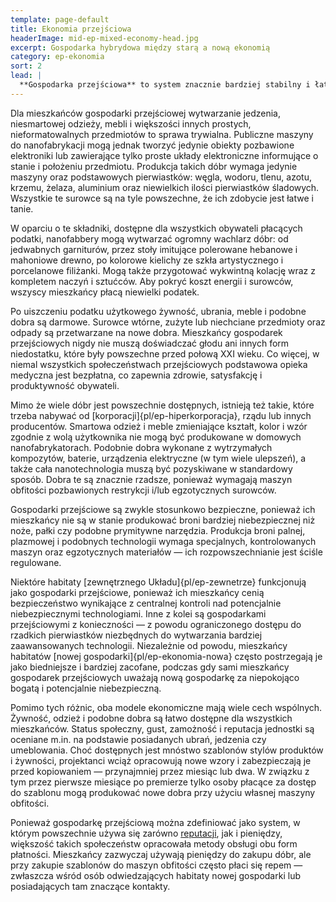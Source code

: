 ```yaml
---
template: page-default
title: Ekonomia przejściowa
headerImage: mid-ep-mixed-economy-head.jpg
excerpt: Gospodarka hybrydowa między starą a nową ekonomią
category: ep-ekonomia
sort: 2
lead: |
  **Gospodarka przejściowa** to system znacznie bardziej stabilny i łatwiejszy w utrzymaniu niż [stary model]{pl/ep-ekonomia-stara}. Łączy ona elementy starej i [nowej gospodarki]{pl/ep-ekonomia-nowa}; [habitaty]{pl/ep-habitat} opierające się na tym systemie oferują zarówno prywatną własność [maszyn obfitości](#), jak i publiczne fabbery oraz makery, do których dostęp jest wolny. Publiczne maszyny są jednak ściśle ograniczone pod względem rodzajów dóbr, które mogą wytwarzać, a surowce wymagane do produkcji złożonych przedmiotów podlegają ścisłej kontroli. Przykładami gospodarek przejściowych są [Mars]{pl/ep-atlas-mars}, [Wenus]{pl/ep-atlas-wenus}, [Luna]{pl/ep-atlas-luna} oraz większość habitatów [wewnętrznego Układu]{pl/ep-wewnetrze}.
---
```

Dla mieszkańców gospodarki przejściowej wytwarzanie jedzenia, niesmartowej odzieży, mebli i większości innych prostych, nieformatowalnych przedmiotów to sprawa trywialna. Publiczne maszyny do nanofabrykacji mogą jednak tworzyć jedynie obiekty pozbawione elektroniki lub zawierające tylko proste układy elektroniczne informujące o stanie i położeniu przedmiotu. Produkcja takich dóbr wymaga jedynie maszyny oraz podstawowych pierwiastków: węgla, wodoru, tlenu, azotu, krzemu, żelaza, aluminium oraz niewielkich ilości pierwiastków śladowych. Wszystkie te surowce są na tyle powszechne, że ich zdobycie jest łatwe i tanie.

W oparciu o te składniki, dostępne dla wszystkich obywateli płacących podatki, nanofabbery mogą wytwarzać ogromny wachlarz dóbr: od jedwabnych garniturów, przez stoły imitujące polerowane hebanowe i mahoniowe drewno, po kolorowe kielichy ze szkła artystycznego i porcelanowe filiżanki. Mogą także przygotować wykwintną kolację wraz z kompletem naczyń i sztućców. Aby pokryć koszt energii i surowców, wszyscy mieszkańcy płacą niewielki podatek.

Po uiszczeniu podatku użytkowego żywność, ubrania, meble i podobne dobra są darmowe. Surowce wtórne, zużyte lub niechciane przedmioty oraz odpady są przetwarzane na nowe dobra. Mieszkańcy gospodarek przejściowych nigdy nie muszą doświadczać głodu ani innych form niedostatku, które były powszechne przed połową XXI wieku. Co więcej, w niemal wszystkich społeczeństwach przejściowych podstawowa opieka medyczna jest bezpłatna, co zapewnia zdrowie, satysfakcję i produktywność obywateli.

Mimo że wiele dóbr jest powszechnie dostępnych, istnieją też takie, które trzeba nabywać od [korporacji]{pl/ep-hiperkorporacja}, rządu lub innych producentów. Smartowa odzież i meble zmieniające kształt, kolor i wzór zgodnie z wolą użytkownika nie mogą być produkowane w domowych nanofabrykatorach. Podobnie dobra wykonane z wytrzymałych kompozytów, baterie, urządzenia elektryczne (w tym wiele ulepszeń), a także cała nanotechnologia muszą być pozyskiwane w standardowy sposób. Dobra te są znacznie rzadsze, ponieważ wymagają maszyn obfitości pozbawionych restrykcji i/lub egzotycznych surowców.

Gospodarki przejściowe są zwykle stosunkowo bezpieczne, ponieważ ich mieszkańcy nie są w stanie produkować broni bardziej niebezpiecznej niż noże, pałki czy podobne prymitywne narzędzia. Produkcja broni palnej, plazmowej i podobnych technologii wymaga specjalnych, kontrolowanych maszyn oraz egzotycznych materiałów — ich rozpowszechnianie jest ściśle regulowane.

Niektóre habitaty [zewnętrznego Układu]{pl/ep-zewnetrze} funkcjonują jako gospodarki przejściowe, ponieważ ich mieszkańcy cenią bezpieczeństwo wynikające z centralnej kontroli nad potencjalnie niebezpiecznymi technologiami. Inne z kolei są gospodarkami przejściowymi z konieczności — z powodu ograniczonego dostępu do rzadkich pierwiastków niezbędnych do wytwarzania bardziej zaawansowanych technologii. Niezależnie od powodu, mieszkańcy habitatów [nowej gospodarki]{pl/ep-ekonomia-nowa} często postrzegają je jako biedniejsze i bardziej zacofane, podczas gdy sami mieszkańcy gospodarek przejściowych uważają nową gospodarkę za niepokojąco bogatą i potencjalnie niebezpieczną.

Pomimo tych różnic, oba modele ekonomiczne mają wiele cech wspólnych. Żywność, odzież i podobne dobra są łatwo dostępne dla wszystkich mieszkańców. Status społeczny, gust, zamożność i reputacja jednostki są oceniane m.in. na podstawie posiadanych ubrań, jedzenia czy umeblowania. Choć dostępnych jest mnóstwo szablonów stylów produktów i żywności, projektanci wciąż opracowują nowe wzory i zabezpieczają je przed kopiowaniem — przynajmniej przez miesiąc lub dwa. W związku z tym przez pierwsze miesiące po premierze tylko osoby płacące za dostęp do szablonu mogą produkować nowe dobra przy użyciu własnej maszyny obfitości.

Ponieważ gospodarkę przejściową można zdefiniować jako system, w którym powszechnie używa się zarówno [reputacji](#), jak i pieniędzy, większość takich społeczeństw opracowała metody obsługi obu form płatności. Mieszkańcy zazwyczaj używają pieniędzy do zakupu dóbr, ale przy zakupie szablonów do maszyn obfitości często płaci się repem — zwłaszcza wśród osób odwiedzających habitaty nowej gospodarki lub posiadających tam znaczące kontakty.
